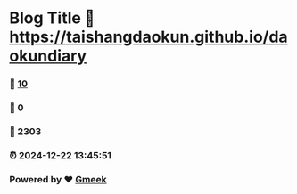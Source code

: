 # Blog Title :link: https://taishangdaokun.github.io/daokundiary 
### :page_facing_up: [10](https://taishangdaokun.github.io/daokundiary/tag.html) 
### :speech_balloon: 0 
### :hibiscus: 2303 
### :alarm_clock: 2024-12-22 13:45:51 
### Powered by :heart: [Gmeek](https://github.com/Meekdai/Gmeek)
